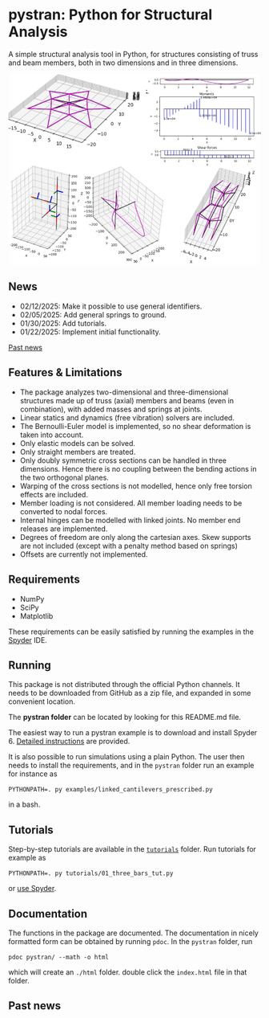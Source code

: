 # pystran: Python for Structural Analysis

A simple structural analysis tool in Python, for structures consisting of truss and beam members, both in two dimensions and in three dimensions.


![Alt pystran capabilities in graphic abstract](docs/splash.png)

## News

- 02/12/2025: Make it possible to use general identifiers.
- 02/05/2025: Add general springs to ground.
- 01/30/2025: Add tutorials.
- 01/22/2025: Implement initial functionality. 

[Past news](#past-news)

## Features & Limitations

- The package analyzes two-dimensional and three-dimensional structures made up
  of truss (axial) members and beams (even in combination), with added masses
  and springs at joints.
- Linear statics and dynamics (free vibration) solvers are included.
- The Bernoulli-Euler model is implemented, so no shear deformation is taken into account.
- Only elastic models can be solved.
- Only straight members are treated.
- Only doubly symmetric cross sections can be handled in three dimensions. Hence
  there is no coupling between the bending actions in the two orthogonal planes.
- Warping of the cross sections is not modelled, hence only free torsion effects are included.
- Member loading is not considered. All member loading needs to be converted to nodal forces.
- Internal hinges can be modelled with linked joints. No member end releases are implemented.
- Degrees of freedom are only along the cartesian axes. Skew supports are not
  included (except with a penalty method based on springs)
- Offsets are currently not implemented.

## Requirements

- NumPy
- SciPy
- Matplotlib

These requirements can be easily satisfied by running the examples in the [Spyder](docs/spyder/spyder.md) IDE.

## Running

This package is not distributed through the official Python channels.
It needs to be downloaded from GitHub as a zip file, and expanded in some convenient location. 

The __pystran folder__ can be located by looking for this README.md file.

The easiest way to run a pystran example is to download and install Spyder 6.
[Detailed instructions](docs/spyder/spyder.md) are provided. 

It is also possible to run simulations using a plain Python.
The user then needs to install the requirements, and in the
`pystran` folder run an example for instance as
```
PYTHONPATH=. py examples/linked_cantilevers_prescribed.py
```
in a bash.

## Tutorials

Step-by-step tutorials are available in the [`tutorials`](./tutorials) folder. 
Run tutorials for example as
```
PYTHONPATH=. py tutorials/01_three_bars_tut.py
```
or [use Spyder](docs/spyder/spyder.md).

## Documentation

The functions in the package are documented. The documentation in nicely formatted form can be obtained by running `pdoc`. In the `pystran` folder, run
```
pdoc pystran/ --math -o html
```
which will create an `./html` folder. double click the `index.html` file in that folder.

## <a name="past-news"></a>Past news
